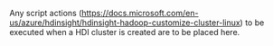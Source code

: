 Any script actions (https://docs.microsoft.com/en-us/azure/hdinsight/hdinsight-hadoop-customize-cluster-linux) to be executed when a HDI cluster is created are to be placed here. 